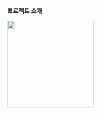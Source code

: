 **프로젝트 소개**

<img src="https://github.com/norwegianwood97/trello_frontend/assets/118883093/25bdd114-a1b8-400b-939c-b4d755c6764e" height="200" width="200">

